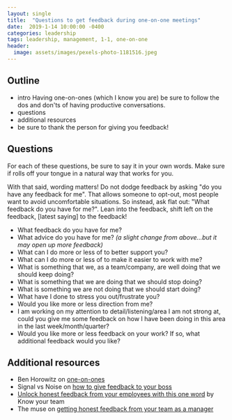 ```yaml
---
layout: single
title:  "Questions to get feedback during one-on-one meetings"
date:  2019-1-14 10:00:00 -0400
categories: leadership
tags: leadership, management, 1-1, one-on-one
header:
  image: assets/images/pexels-photo-1181516.jpeg
---
```


## Outline
- intro
Having one-on-ones (which I know you are) be sure to follow the dos and don'ts of having productive conversations.
- questions
- additional resources
- be sure to thank the person for giving you feedback!

## Questions
For each of these questions, be sure to say it in your own words.  Make sure if rolls off your tongue in a natural way that works for you.

With that said, wording matters!  Do not dodge feedback by asking "do you have any feedback for me".  That allows someone to opt-out, most people want to avoid uncomfortable situations. So instead, ask flat out: "What feedback do you have for me?".  Lean into the feedback, shift left on the feedback, [latest saying] to the feedback!

- What feedback do you have for me?
- What advice do you have for me? _(a slight change from above...but it may open up more feedback)_
- What can I do more or less of to better support you?
- What can I do more or less of to make it easier to work with me?
- What is something that we, as a team/company, are well doing that we should keep doing?
- What is something that we are doing that we should stop doing?
- What is something we are not doing that we should start doing?
- What have I done to stress you out/frustrate you?
- Would you like more or less direction from me?
- I am working on my attention to detail/listening/area I am not strong at, could you give me some feedback on how I have been doing in this area in the last week/month/quarter?
- Would you like more or less feedback on your work? If so, what additional feedback would you like?

## Additional resources
- Ben Horowitz on [one-on-ones](https://a16z.com/2012/08/30/one-on-one/)
- Signal vs Noise on [how to give feedback to your boss](https://m.signalvnoise.com/how-to-give-feedback-to-your-boss/)
- [Unlock honest feedback from your employees with this one word](https://knowyourteam.com/blog/2017/12/01/unlock-honest-feedback-from-your-employees-with-this-one-word/) by Know your team
- The muse on [getting honest feedback from your team as a manager](https://www.themuse.com/advice/dear-managers-this-is-how-you-get-honest-feedback-from-your-team) 

